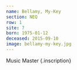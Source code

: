 ```yaml
---
name: Bellamy, My-Key
section: NEQ
row: 1
site: 7
born: 1975-01-12
deceased: 2015-09-10
image: bellamy-my-key.jpg
---
```


Music Master {.inscription}